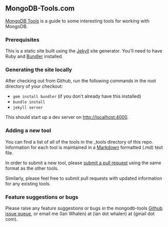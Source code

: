 ## MongoDB-Tools.com

[MongoDB Tools](http://mongodb-tools.com/) is a guide to some interesting tools for working with MongoDB.

### Prerequisites

This is a static site built using the [Jekyll](http://jekyllrb.com/) site generator. You'll need to have Ruby and [Bundler](http://bundler.io/) installed. 

### Generating the site locally

After checking out from Github, run the following commands in the root directory of your checkout:

 - `gem install bundler` (if you don't already have this installed)
 - `bundle install`
 - `jekyll server`

This should start up a dev server on [http://localhost:4000](http://localhost:4000/).

### Adding a new tool

You can find a list of all of the tools in the _tools directory of this repo. Information for each tool is maintained in a [Markdown](http://en.wikipedia.org/wiki/Markdown) formatted (.md) text file.

In order to submit a new tool, please [submit a pull request](https://github.com/IanWhalen/mongodb-tools.com/pulls) using the same format as the other tools.

Similarly, please feel free to submit pull requests with updated information for any existing tools.

### Feature suggestions or bugs

Please raise any feature suggestions or bugs in the mongodb-tools [Github issue queue](https://github.com/IanWhalen/mongodb-tools.com/issues), or email me (Ian Whalen) at (ian dot whalen) at (gmail dot com).
